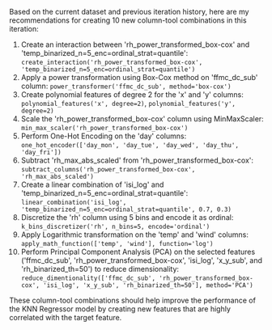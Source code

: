  Based on the current dataset and previous iteration history, here are my recommendations for creating 10 new column-tool combinations in this iteration:

1. Create an interaction between 'rh_power_transformed_box-cox' and 'temp_binarized_n=5_enc=ordinal_strat=quantile': `create_interaction('rh_power_transformed_box-cox', 'temp_binarized_n=5_enc=ordinal_strat=quantile')`
2. Apply a power transformation using Box-Cox method on 'ffmc_dc_sub' column: `power_transformer('ffmc_dc_sub', method='box-cox')`
3. Create polynomial features of degree 2 for the 'x' and 'y' columns: `polynomial_features('x', degree=2)`, `polynomial_features('y', degree=2)`
4. Scale the 'rh_power_transformed_box-cox' column using MinMaxScaler: `min_max_scaler('rh_power_transformed_box-cox')`
5. Perform One-Hot Encoding on the 'day' columns: `one_hot_encoder(['day_mon', 'day_tue', 'day_wed', 'day_thu', 'day_fri'])`
6. Subtract 'rh_max_abs_scaled' from 'rh_power_transformed_box-cox': `subtract_columns('rh_power_transformed_box-cox', 'rh_max_abs_scaled')`
7. Create a linear combination of 'isi_log' and 'temp_binarized_n=5_enc=ordinal_strat=quantile': `linear_combination('isi_log', 'temp_binarized_n=5_enc=ordinal_strat=quantile', 0.7, 0.3)`
8. Discretize the 'rh' column using 5 bins and encode it as ordinal: `k_bins_discretizer('rh', n_bins=5, encode='ordinal')`
9. Apply Logarithmic transformation on the 'temp' and 'wind' columns: `apply_math_function(['temp', 'wind'], function='log')`
10. Perform Principal Component Analysis (PCA) on the selected features ('ffmc_dc_sub', 'rh_power_transformed_box-cox', 'isi_log', 'x_y_sub', and 'rh_binarized_th=50') to reduce dimensionality: `reduce_dimentionality(['ffmc_dc_sub', 'rh_power_transformed_box-cox', 'isi_log', 'x_y_sub', 'rh_binarized_th=50'], method='PCA')`

These column-tool combinations should help improve the performance of the KNN Regressor model by creating new features that are highly correlated with the target feature.